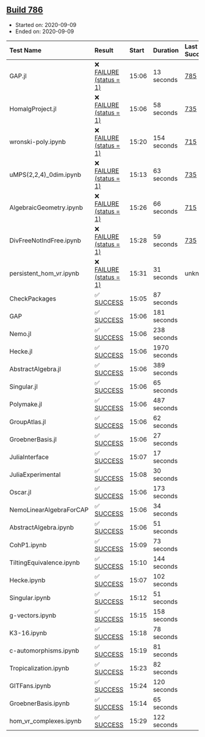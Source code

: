 ## [Build 786](https://oscarci.mathematik.uni-kl.de/job/oscar-stable/786/)

* Started on: 2020-09-09
* Ended on: 2020-09-09

| Test Name    | Result | Start | Duration | Last Success | First Failure |
|:-------------|:-------|:------|:---------|:-------------|:--------------|
| GAP.jl | ❌ [FAILURE (status = 1)](https://oscarci.mathematik.uni-kl.de/job/oscar-stable/786/artifact/logs/build-786/GAP.jl.log) | 15:06 | 13 seconds | [785](https://oscarci.mathematik.uni-kl.de/job/oscar-stable/785/) | [786](https://oscarci.mathematik.uni-kl.de/job/oscar-stable/786/) |
| HomalgProject.jl | ❌ [FAILURE (status = 1)](https://oscarci.mathematik.uni-kl.de/job/oscar-stable/786/artifact/logs/build-786/HomalgProject.jl.log) | 15:06 | 58 seconds | [735](https://oscarci.mathematik.uni-kl.de/job/oscar-stable/735/) | [736](https://oscarci.mathematik.uni-kl.de/job/oscar-stable/736/) |
| wronski-poly.ipynb | ❌ [FAILURE (status = 1)](https://oscarci.mathematik.uni-kl.de/job/oscar-stable/786/artifact/logs/build-786/wronski-poly.ipynb.log) | 15:20 | 154 seconds | [715](https://oscarci.mathematik.uni-kl.de/job/oscar-stable/715/) | [716](https://oscarci.mathematik.uni-kl.de/job/oscar-stable/716/) |
| uMPS(2,2,4)_0dim.ipynb | ❌ [FAILURE (status = 1)](https://oscarci.mathematik.uni-kl.de/job/oscar-stable/786/artifact/logs/build-786/uMPS-2-2-4-_0dim.ipynb.log) | 15:13 | 63 seconds | [735](https://oscarci.mathematik.uni-kl.de/job/oscar-stable/735/) | [736](https://oscarci.mathematik.uni-kl.de/job/oscar-stable/736/) |
| AlgebraicGeometry.ipynb | ❌ [FAILURE (status = 1)](https://oscarci.mathematik.uni-kl.de/job/oscar-stable/786/artifact/logs/build-786/AlgebraicGeometry.ipynb.log) | 15:26 | 66 seconds | [715](https://oscarci.mathematik.uni-kl.de/job/oscar-stable/715/) | [716](https://oscarci.mathematik.uni-kl.de/job/oscar-stable/716/) |
| DivFreeNotIndFree.ipynb | ❌ [FAILURE (status = 1)](https://oscarci.mathematik.uni-kl.de/job/oscar-stable/786/artifact/logs/build-786/DivFreeNotIndFree.ipynb.log) | 15:28 | 59 seconds | [735](https://oscarci.mathematik.uni-kl.de/job/oscar-stable/735/) | [736](https://oscarci.mathematik.uni-kl.de/job/oscar-stable/736/) |
| persistent_hom_vr.ipynb | ❌ [FAILURE (status = 1)](https://oscarci.mathematik.uni-kl.de/job/oscar-stable/786/artifact/logs/build-786/persistent_hom_vr.ipynb.log) | 15:31 | 31 seconds | unknown | unknown |
| CheckPackages | ✅ [SUCCESS](https://oscarci.mathematik.uni-kl.de/job/oscar-stable/786/artifact/logs/build-786/CheckPackages.log) | 15:05 | 87 seconds |  |  |
| GAP | ✅ [SUCCESS](https://oscarci.mathematik.uni-kl.de/job/oscar-stable/786/artifact/logs/build-786/GAP.log) | 15:06 | 181 seconds |  |  |
| Nemo.jl | ✅ [SUCCESS](https://oscarci.mathematik.uni-kl.de/job/oscar-stable/786/artifact/logs/build-786/Nemo.jl.log) | 15:06 | 238 seconds |  |  |
| Hecke.jl | ✅ [SUCCESS](https://oscarci.mathematik.uni-kl.de/job/oscar-stable/786/artifact/logs/build-786/Hecke.jl.log) | 15:06 | 1970 seconds |  |  |
| AbstractAlgebra.jl | ✅ [SUCCESS](https://oscarci.mathematik.uni-kl.de/job/oscar-stable/786/artifact/logs/build-786/AbstractAlgebra.jl.log) | 15:06 | 389 seconds |  |  |
| Singular.jl | ✅ [SUCCESS](https://oscarci.mathematik.uni-kl.de/job/oscar-stable/786/artifact/logs/build-786/Singular.jl.log) | 15:06 | 65 seconds |  |  |
| Polymake.jl | ✅ [SUCCESS](https://oscarci.mathematik.uni-kl.de/job/oscar-stable/786/artifact/logs/build-786/Polymake.jl.log) | 15:06 | 487 seconds |  |  |
| GroupAtlas.jl | ✅ [SUCCESS](https://oscarci.mathematik.uni-kl.de/job/oscar-stable/786/artifact/logs/build-786/GroupAtlas.jl.log) | 15:06 | 62 seconds |  |  |
| GroebnerBasis.jl | ✅ [SUCCESS](https://oscarci.mathematik.uni-kl.de/job/oscar-stable/786/artifact/logs/build-786/GroebnerBasis.jl.log) | 15:06 | 27 seconds |  |  |
| JuliaInterface | ✅ [SUCCESS](https://oscarci.mathematik.uni-kl.de/job/oscar-stable/786/artifact/logs/build-786/JuliaInterface.log) | 15:07 | 17 seconds |  |  |
| JuliaExperimental | ✅ [SUCCESS](https://oscarci.mathematik.uni-kl.de/job/oscar-stable/786/artifact/logs/build-786/JuliaExperimental.log) | 15:08 | 30 seconds |  |  |
| Oscar.jl | ✅ [SUCCESS](https://oscarci.mathematik.uni-kl.de/job/oscar-stable/786/artifact/logs/build-786/Oscar.jl.log) | 15:06 | 173 seconds |  |  |
| NemoLinearAlgebraForCAP | ✅ [SUCCESS](https://oscarci.mathematik.uni-kl.de/job/oscar-stable/786/artifact/logs/build-786/NemoLinearAlgebraForCAP.log) | 15:06 | 34 seconds |  |  |
| AbstractAlgebra.ipynb | ✅ [SUCCESS](https://oscarci.mathematik.uni-kl.de/job/oscar-stable/786/artifact/logs/build-786/AbstractAlgebra.ipynb.log) | 15:06 | 51 seconds |  |  |
| CohP1.ipynb | ✅ [SUCCESS](https://oscarci.mathematik.uni-kl.de/job/oscar-stable/786/artifact/logs/build-786/CohP1.ipynb.log) | 15:09 | 73 seconds |  |  |
| TiltingEquivalence.ipynb | ✅ [SUCCESS](https://oscarci.mathematik.uni-kl.de/job/oscar-stable/786/artifact/logs/build-786/TiltingEquivalence.ipynb.log) | 15:10 | 144 seconds |  |  |
| Hecke.ipynb | ✅ [SUCCESS](https://oscarci.mathematik.uni-kl.de/job/oscar-stable/786/artifact/logs/build-786/Hecke.ipynb.log) | 15:07 | 102 seconds |  |  |
| Singular.ipynb | ✅ [SUCCESS](https://oscarci.mathematik.uni-kl.de/job/oscar-stable/786/artifact/logs/build-786/Singular.ipynb.log) | 15:12 | 51 seconds |  |  |
| g-vectors.ipynb | ✅ [SUCCESS](https://oscarci.mathematik.uni-kl.de/job/oscar-stable/786/artifact/logs/build-786/g-vectors.ipynb.log) | 15:15 | 158 seconds |  |  |
| K3-16.ipynb | ✅ [SUCCESS](https://oscarci.mathematik.uni-kl.de/job/oscar-stable/786/artifact/logs/build-786/K3-16.ipynb.log) | 15:18 | 78 seconds |  |  |
| c-automorphisms.ipynb | ✅ [SUCCESS](https://oscarci.mathematik.uni-kl.de/job/oscar-stable/786/artifact/logs/build-786/c-automorphisms.ipynb.log) | 15:19 | 81 seconds |  |  |
| Tropicalization.ipynb | ✅ [SUCCESS](https://oscarci.mathematik.uni-kl.de/job/oscar-stable/786/artifact/logs/build-786/Tropicalization.ipynb.log) | 15:23 | 82 seconds |  |  |
| GITFans.ipynb | ✅ [SUCCESS](https://oscarci.mathematik.uni-kl.de/job/oscar-stable/786/artifact/logs/build-786/GITFans.ipynb.log) | 15:24 | 120 seconds |  |  |
| GroebnerBasis.ipynb | ✅ [SUCCESS](https://oscarci.mathematik.uni-kl.de/job/oscar-stable/786/artifact/logs/build-786/GroebnerBasis.ipynb.log) | 15:14 | 65 seconds |  |  |
| hom_vr_complexes.ipynb | ✅ [SUCCESS](https://oscarci.mathematik.uni-kl.de/job/oscar-stable/786/artifact/logs/build-786/hom_vr_complexes.ipynb.log) | 15:29 | 122 seconds |  |  |
